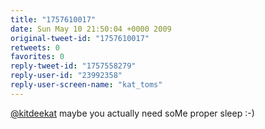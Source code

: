 ```yaml
---
title: "1757610017"
date: Sun May 10 21:50:04 +0000 2009
original-tweet-id: "1757610017"
retweets: 0
favorites: 0
reply-tweet-id: "1757558279"
reply-user-id: "23992358"
reply-user-screen-name: "kat_toms"
---
```

<a href="https://twitter.com/kitdeekat">@kitdeekat</a> maybe you actually need soMe proper sleep :-)
